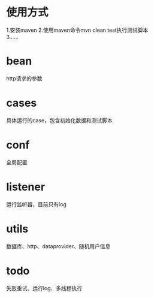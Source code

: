 # 使用方式
1.安装maven
2.使用maven命令mvn clean test执行测试脚本 <br/>
3...... <br/>

# bean
http请求的参数

# cases
具体运行的case，包含初始化数据和测试脚本<br/>

# conf
全局配置

# listener
运行监听器，目前只有log

# utils
数据库、http、dataprovider、随机用户信息

# todo
失败重试、运行log、多线程执行
